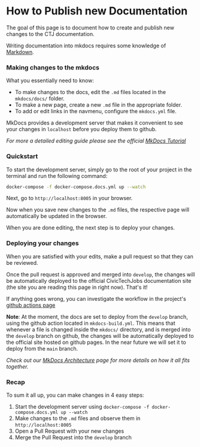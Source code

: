 # How to Publish new Documentation

The goal of this page is to document how to create and publish new changes to the CTJ documentation.

Writing documentation into mkdocs requires some knowledge of [Markdown](https://www.markdownguide.org/).

### Making changes to the mkdocs

What you essentially need to know:

- To make changes to the docs, edit the `.md` files located in the `mkdocs/docs/` folder.
- To make a new page, create a new `.md` file in the appropriate folder.
- To add or edit links in the navmenu, configure the `mkdocs.yml` file.

MkDocs provides a development server that makes it convenient to see your changes in `localhost` before you deploy them to github.

*For more a detailed editing guide please see the official [MkDocs Tutorial](https://www.mkdocs.org/getting-started/)*

### Quickstart

To start the development server, simply go to the root of your project in the terminal and run the following command:

```bash
docker-compose -f docker-compose.docs.yml up --watch
```

Next, go to `http://localhost:8005` in your browser.

Now when you save new changes to the `.md` files, the respective page will automatically be updated in the browser.

When you are done editing, the next step is to deploy your changes.

### Deploying your changes

When you are satisfied with your edits, make a pull request so that they can be reviewed.

Once the pull request is approved and merged into `develop`, the changes will be automatically deployed to the official CivicTechJobs documentation site (the site you are reading this page in right now). That's it!

If anything goes wrong, you can investigate the workflow in the project's [github actions page](https://github.com/hackforla/CivicTechJobs/actions)

**Note**: At the moment, the docs are set to deploy from the `develop` branch, using the github action located in `mkdocs-build.yml`. This means that whenever a file is changed inside the `mkdocs/` directory, and is merged into the `develop` branch on github, the changes will be automatically deployed to the official site hosted on github pages. In the near future we will set it to deploy from the `main` branch.

*Check out our [MkDocs Architecture](mkdocs-architecture.md) page for more details on how it all fits together.*

### Recap

To sum it all up, you can make changes in 4 easy steps:

1. Start the development server using `docker-compose -f docker-compose.docs.yml up --watch`
2. Make changes to the `.md` files and observe them in `http://localhost:8005`
3. Open a Pull Request with your new changes
4. Merge the Pull Request into the `develop` branch
